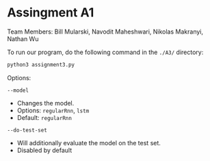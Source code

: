 # Assingment A1

Team Members: Bill Mularski, Navodit Maheshwari, Nikolas Makranyi, Nathan Wu

To run our program, do the following command in the `./A3/` directory:

```bash
python3 assignment3.py
```

Options:

`--model`
- Changes the model.
- Options: `regularRnn`, `lstm`
- Default: `regularRnn`

`--do-test-set`
- Will additionally evaluate the model on the test set.
- Disabled by default
